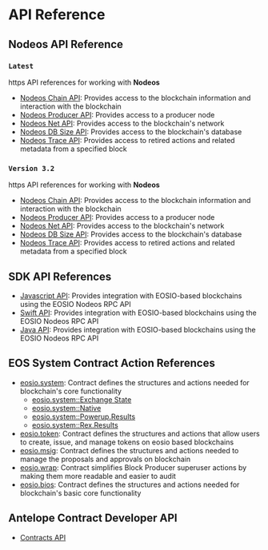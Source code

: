 # API Reference #

## Nodeos API Reference ##

### `Latest`
https API references for working with **Nodeos**
- [Nodeos Chain API](/leap-plugins/latest/chain.api/): Provides access to the blockchain information and interaction with the blockchain
- [Nodeos Producer API](/leap-plugins/latest/producer.api/): Provides access to a producer node
- [Nodeos Net API](/leap-plugins/latest/net.api/): Provides access to the blockchain's network
- [Nodeos DB Size API](/leap-plugins/latest/db_size.api/): Provides access to the blockchain's database
- [Nodeos Trace API](/leap-plugins/latest/trace.api/): Provides access to retired actions and related metadata from a specified block

### `Version 3.2`
https API references for working with **Nodeos**
- [Nodeos Chain API](/leap-plugins/3.2/chain.api/): Provides access to the blockchain information and interaction with the blockchain
- [Nodeos Producer API](/leap-plugins/3.2/producer.api/): Provides access to a producer node
- [Nodeos Net API](/leap-plugins/3.2/net.api/): Provides access to the blockchain's network
- [Nodeos DB Size API](/leap-plugins/3.2/db_size.api/): Provides access to the blockchain's database
- [Nodeos Trace API](/leap-plugins/3.2/trace.api/): Provides access to retired actions and related metadata from a specified block


## SDK API References ##
- [Javascript API](/eosjs/latest/): Provides integration with EOSIO-based blockchains using the EOSIO Nodeos RPC API
- [Swift API](/swift-sdk/latest/): Provides integration with EOSIO-based blockchains using the EOSIO Nodeos RPC API
- [Java API](https://docs.eosnetwork.com/reference/javadocs): Provides integration with EOSIO-based blockchains using the EOSIO Nodeos RPC API

## EOS System Contract Action References ##

- [eosio.system](/system-contracts/latest/reference/Classes/classeosiosystem_1_1system__contract): Contract defines the structures and actions needed for blockchain's core functionality
    - [eosio.system::Exchange State](/system-contracts/latest/reference/Classes/structeosiosystem_1_1exchange__state)
    - [eosio.system::Native](/system-contracts/latest/reference/Classes/classeosiosystem_1_1native)
    - [eosio.system::Powerup.Results](/system-contracts/latest/reference/Classes/classpowup__results)
    - [eosio.system::Rex.Results](/system-contracts/latest/reference/Classes/classrex__results)
- [eosio.token](/system-contracts/latest/reference/Classes/classeosio_1_1token): Contract defines the structures and actions that allow users to create, issue, and manage tokens on eosio based blockchains
- [eosio.msig](/system-contracts/latest/reference/Classes/classeosio_1_1multisig): Contract defines the structures and actions needed to manage the proposals and approvals on blockchain
- [eosio.wrap](/system-contracts/latest/reference/Classes/classeosio_1_1wrap): Contract simplifies Block Producer superuser actions by making them more readable and easier to audit
- [eosio.bios](/system-contracts/latest/reference/Classes/classeosiobios_1_1bios): Contract defines the structures and actions needed for blockchain's basic core functionality

## Antelope Contract Developer API ##
- [Contracts API](/cdt/latest/reference/Modules/group__contracts)
